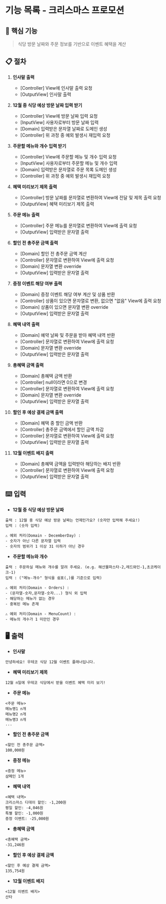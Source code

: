 # 기능 목록 - 크리스마스 프로모션

## 🎯 핵심 기능
> 식당 방문 날짜와 주문 정보를 기반으로 이벤트 혜택을 계산

## 📋 절차

1. **인사말 출력**
    * [Controller] View에 인사말 출력 요청
    * [OutputView] 인사말 출력

2. **12월 중 식당 예상 방문 날짜 입력 받기**
    * [Controller] View에 방문 날짜 입력 요청
    * [InputView] 사용자로부터 방문 날짜 입력
    * [Domain] 입력받은 문자열 날짜로 도메인 생성
    * [Controller] 위 과정 중 예외 발생시 재입력 요청

3. **주문할 메뉴와 개수 입력 받기**
   * [Controller] View에 주문할 메뉴 및 개수 입력 요청
   * [InputView] 사용자로부터 주문할 메뉴 및 개수 입력
   * [Domain] 입력받은 문자열로 주문 목록 도메인 생성
   * [Controller] 위 과정 중 예외 발생시 재입력 요청

4. **혜택 미리보기 제목 출력**
   * [Controller] 방문 날짜를 문자열로 변환하여 View에 전달 및 제목 출력 요청
   * [OutputView] 혜택 미리보기 제목 출력

5. **주문 메뉴 출력**
   * [Controller] 주문 메뉴를 문자열로 변환하여 View에 출력 요청
   * [OutputView] 입력받은 문자열 출력

6. **할인 전 총주문 금액 출력**
   * [Domain] 할인 전 총주문 금액 계산
   * [Controller] 문자열로 변환하여 View에 출력 요청
   * [Domain] 문자열 변환 override
   * [OutputView] 입력받은 문자열 출력

7. **증정 이벤트 해당 여부 출력**
   * [Domain] 증정 이벤트 해당 여부 계산 및 상품 반환
   * [Controller] 상품이 있으면 문자열로 변환, 없으면 "없음" View에 출력 요청
   * [Domain] 상품이 있으면 문자열 변환 override
   * [OutputView] 입력받은 문자열 출력

8. **혜택 내역 출력**
   * [Domain] 예약 날짜 및 주문을 받아 혜택 내역 반환
   * [Controller] 문자열로 변환하여 View에 출력 요청
   * [Domain] 문자열 변환 override
   * [OutputView] 입력받은 문자열 출력

9. **총혜택 금액 출력**
   * [Domain] 총혜택 금액 반환
   * [Controller] null이라면 0으로 변경
   * [Controller] 문자열로 변환하여 View에 출력 요청
   * [Domain] 문자열 변환 override
   * [OutputView] 입력받은 문자열 출력

10. **할인 후 예상 결제 금액 출력**
    * [Domain] 혜택 중 할인 금액 반환
    * [Controller] 총주문 금액에서 할인 금액 차감
    * [Controller] 문자열로 변환하여 View에 출력 요청
    * [OutputView] 입력받은 문자열 출력

11. **12월 이벤트 배지 출력**
    * [Domain] 총혜택 금액을 입력받아 해당하는 배지 반환
    * [Controller] 문자열로 변환하여 View에 출력 요청
    * [OutputView] 입력받은 문자열 출력

## ⌨️ 입력
- **12월 중 식당 예상 방문 날짜**
```
출력 : 12월 중 식당 예상 방문 날짜는 언제인가요? (숫자만 입력해 주세요!)
입력 : (숫자 입력)

⚠️ 예외 처리(Domain - DecemberDay) :
- 숫자가 아닌 다른 문자열 입력
- 숫자의 범위가 1 이상 31 이하가 아닌 경우
```
- **주문할 메뉴와 개수**
```
출력 : 주문하실 메뉴와 개수를 알려 주세요. (e.g. 해산물파스타-2,레드와인-1,초코케이크-1)
입력 : ("메뉴-개수" 형식을 쉼표(,)를 기준으로 입력)

⚠️ 예외 처리(Domain - Orders) :
- (문자열-숫자,문자열-숫자...) 형식 외 입력
- 해당하는 메뉴가 없는 경우
- 중복된 메뉴 존재

⚠️ 예외 처리(Domain - MenuCount) :
- 메뉴의 개수가 1 미만인 경우
```
## 🖥️ 출력
- **인사말**
```
안녕하세요! 우테코 식당 12월 이벤트 플래너입니다.
```
- **혜택 미리보기 제목**
```
12월 n일에 우테코 식당에서 받을 이벤트 혜택 미리 보기!
```
- **주문 메뉴**
```
<주문 메뉴>
메뉴명1 n개
메뉴명2 n개
메뉴명3 n개
...
```
- **할인 전 총주문 금액**
```
<할인 전 총주문 금액>
100,000원
```
- **증정 메뉴**
```
<증정 메뉴>
샴페인 1개
```
- **혜택 내역**
```
<혜택 내역>
크리스마스 디데이 할인: -1,200원
평일 할인: -4,046원
특별 할인: -1,000원
증정 이벤트: -25,000원
```
- **총혜택 금액**
```
<총혜택 금액>
-31,246원
```
- **할인 후 예상 결제 금액**
```
<할인 후 예상 결제 금액>
135,754원
```
- **12월 이벤트 배지**
```
<12월 이벤트 배지>
산타
```